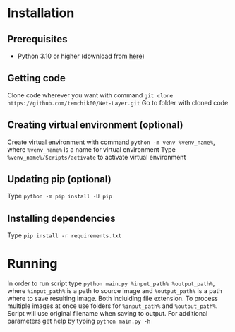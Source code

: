 # Installation
## Prerequisites
- Python 3.10 or higher (download from [here](https://www.python.org/downloads/))
## Getting code
Clone code wherever you want with command `git clone https://github.com/temchik00/Net-Layer.git`
Go to folder with cloned code
## Creating virtual environment (optional)
Create virtual environment with command `python -m venv %venv_name%`, where `%venv_name%` is a name for virtual environment
Type `%venv_name%/Scripts/activate` to activate virtual environment
## Updating pip (optional)
Type `python -m pip install -U pip`
## Installing dependencies
Type `pip install -r requirements.txt`
# Running
In order to run script type `python main.py %input_path% %output_path%`, where `%input_path%` is a path to source image and `%output_path%` is a path where to save resulting image. Both incluiding file extension.
To process multiple images at once use folders for `%input_path%` and `%output_path%`. Script will use original filename when saving to output.
For additional parameters get help by typing `python main.py -h`
